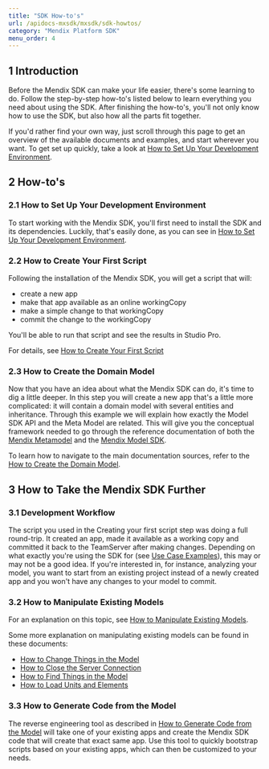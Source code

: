 ```yaml
---
title: "SDK How-to's"
url: /apidocs-mxsdk/mxsdk/sdk-howtos/
category: "Mendix Platform SDK"
menu_order: 4
---
```


## 1 Introduction

Before the Mendix SDK can make your life easier, there's some learning to do. Follow the step-by-step how-to's listed below to learn everything you need about using the SDK. After finishing the how-to's, you'll not only know how to use the SDK, but also how all the parts fit together.

If you'd rather find your own way, just scroll through this page to get an overview of the available documents and examples, and start wherever you want. To get set up quickly, take a look at [How to Set Up Your Development Environment](/apidocs-mxsdk/mxsdk/setting-up-your-development-environment/).

## 2 How-to's

### 2.1 How to Set Up Your Development Environment

To start working with the Mendix SDK, you'll first need to install the SDK and its dependencies. Luckily, that's easily done, as you can see in [How to Set Up Your Development Environment](/apidocs-mxsdk/mxsdk/setting-up-your-development-environment/).

### 2.2 How to Create Your First Script

Following the installation of the Mendix SDK, you will get a script that will:

*   create a new app
*   make that app available as an online workingCopy
*   make a simple change to that workingCopy
*   commit the change to the workingCopy

You'll be able to run that script and see the results in Studio Pro.

For details, see [How to Create Your First Script](/apidocs-mxsdk/mxsdk/creating-your-first-script/)

### 2.3 How to Create the Domain Model

Now that you have an idea about what the Mendix SDK can do, it's time to dig a little deeper. In this step you will create a new app that's a little more complicated: it will contain a domain model with several entities and inheritance. Through this example we will explain how exactly the Model SDK API and the Meta Model are related. This will give you the conceptual framework needed to go through the reference documentation of both the [Mendix Metamodel](/apidocs-mxsdk/mxsdk/sdk-refguide/) and the [Mendix Model SDK](https://apidocs.rnd.mendix.com/modelsdk/latest/index.html).

To learn how to navigate to the main documentation sources, refer to the [How to Create the Domain Model](/apidocs-mxsdk/mxsdk/creating-the-domain-model/).

## 3 How to Take the Mendix SDK Further

### 3.1 Development Workflow

The script you used in the Creating your first script step was doing a full round-trip. It created an app, made it available as a working copy and committed it back to the TeamServer after making changes. Depending on what exactly you're using the SDK for (see [Use Case Examples](/apidocs-mxsdk/mxsdk/sdk-use-cases/)), this may or may not be a good idea. If you're interested in, for instance, analyzing your model, you want to start from an existing project instead of a newly created app and you won't have any changes to your model to commit.

### 3.2 How to Manipulate Existing Models

For an explanation on this topic, see [How to Manipulate Existing Models](/apidocs-mxsdk/mxsdk/manipulating-existing-models/).

Some more explanation on manipulating existing models can be found in these documents:

*   [How to Change Things in the Model](/apidocs-mxsdk/mxsdk/changing-things-in-the-model/)
*   [How to Close the Server Connection](/apidocs-mxsdk/mxsdk/closing-the-server-connection/)
*   [How to Find Things in the Model](/apidocs-mxsdk/mxsdk/finding-things-in-the-model/)
*   [How to Load Units and Elements](/apidocs-mxsdk/mxsdk/loading-units-and-elements/)

### 3.3 How to Generate Code from the Model

The reverse engineering tool as described in [How to Generate Code from the Model](/apidocs-mxsdk/mxsdk/generating-code-from-the-model/) will take one of your existing apps and create the Mendix SDK code that will create that exact same app. Use this tool to quickly bootstrap scripts based on your existing apps, which can then be customized to your needs.
